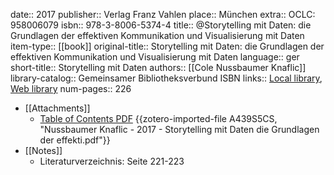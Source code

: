 date:: 2017
publisher:: Verlag Franz Vahlen
place:: München
extra:: OCLC: 958006079
isbn:: 978-3-8006-5374-4
title:: @Storytelling mit Daten: die Grundlagen der effektiven Kommunikation und Visualisierung mit Daten
item-type:: [[book]]
original-title:: Storytelling mit Daten: die Grundlagen der effektiven Kommunikation und Visualisierung mit Daten
language:: ger
short-title:: Storytelling mit Daten
authors:: [[Cole Nussbaumer Knaflic]]
library-catalog:: Gemeinsamer Bibliotheksverbund ISBN
links:: [Local library](zotero://select/groups/2386895/items/XKNMEAK3), [Web library](https://www.zotero.org/groups/2386895/items/XKNMEAK3)
num-pages:: 226

- [[Attachments]]
	- [Table of Contents PDF](http://www.gbv.de/dms/zbw/867519029.pdf) {{zotero-imported-file A439S5CS, "Nussbaumer Knaflic - 2017 - Storytelling mit Daten die Grundlagen der effekti.pdf"}}
- [[Notes]]
	- Literaturverzeichnis: Seite 221-223